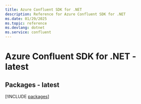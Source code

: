 ```yaml
---
title: Azure Confluent SDK for .NET
description: Reference for Azure Confluent SDK for .NET
ms.date: 01/29/2025
ms.topic: reference
ms.devlang: dotnet
ms.service: confluent
---
```

# Azure Confluent SDK for .NET - latest
## Packages - latest
[!INCLUDE [packages](confluent-index.md)]